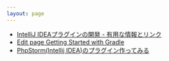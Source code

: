 ```yaml
---
layout: page
---
```


* [IntelliJ IDEAプラグインの開発 - 有用な情報とリンク](http://d.hatena.ne.jp/fuzzhead/20120729/p1)
* [Edit page
Getting Started with Gradle](http://www.jetbrains.org/intellij/sdk/docs/tutorials/build_system/prerequisites.html)
* [PhpStorm(Intellij IDEA)のプラグイン作ってみる](https://techblog.gmo-ap.jp/2017/11/29/phpstormintellij-idea%E3%81%AE%E3%83%97%E3%83%A9%E3%82%B0%E3%82%A4%E3%83%B3%E4%BD%9C%E3%81%A3%E3%81%A6%E3%81%BF%E3%82%8B/)
